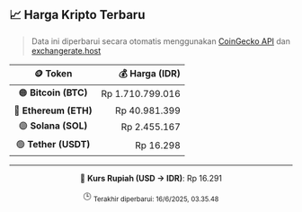 

<!-- HARGA_KRIPTO -->
## 📈 Harga Kripto Terbaru

> Data ini diperbarui secara otomatis menggunakan [CoinGecko API](https://www.coingecko.com/) dan [exchangerate.host](https://exchangerate.host/)

<div align="center">

| 🪙 Token | 💰 Harga (IDR) |
|:------:|---------------:|
| 🟠 **Bitcoin (BTC)**   | Rp 1.710.799.016 |
| 🔵 **Ethereum (ETH)**  | Rp 40.981.399 |
| 🟣 **Solana (SOL)**    | Rp 2.455.167 |
| 🟢 **Tether (USDT)**   | Rp 16.298 |

---

💱 **Kurs Rupiah (USD → IDR)**: Rp 16.291

🕒 <sub>Terakhir diperbarui: 16/6/2025, 03.35.48</sub>

</div>
<!-- /HARGA_KRIPTO -->